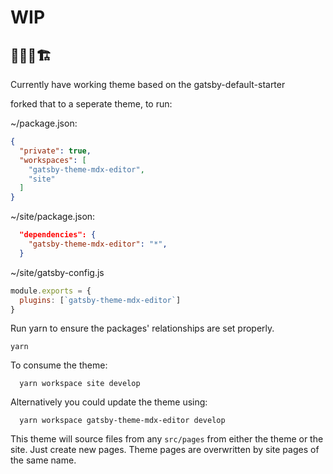 # WIP

## 👷‍♂️🚧🏗

Currently have working theme based on the gatsby-default-starter

forked that to a seperate theme, to run:

~/package.json:

```json
{
  "private": true,
  "workspaces": [
    "gatsby-theme-mdx-editor",
    "site"
  ]
}

```

~/site/package.json:
```json
  "dependencies": {
    "gatsby-theme-mdx-editor": "*",
  }
```

~/site/gatsby-config.js

```js
module.exports = {
  plugins: [`gatsby-theme-mdx-editor`]
}
```

Run yarn to ensure the packages' relationships are set properly.
```shell
yarn
```

To consume the theme:
```shell
  yarn workspace site develop
```

Alternatively you could update the theme using:
```shell
  yarn workspace gatsby-theme-mdx-editor develop
```


This theme will source files from any `src/pages` from either the theme or the site. Just create new pages. Theme pages are overwritten by site pages of the same name.
